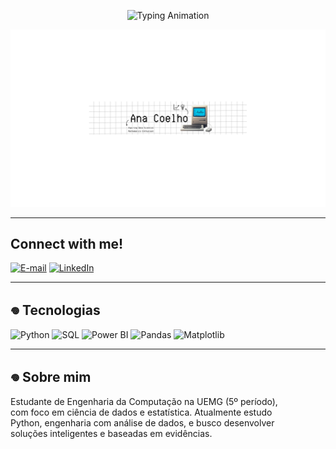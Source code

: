 <p align="center">
  <img src="https://readme-typing-svg.herokuapp.com?font=Fira+Code&size=26&color=B0E0E6&width=800&lines=Hi!,+I'm+'@coelhoana',+welcome+to+my+Github+profile" alt="Typing Animation">
</p>
<p align="center">
  <img src="https://raw.githubusercontent.com/coelhoana/coelhoana/main/github.png" alt="Ana Coelho Banner" width="800">
</p>

---

## Connect with me!

[![E-mail](https://img.shields.io/badge/-Email-000?style=for-the-badge&logo=microsoft-outlook&logoColor=FF00F6&color=FFF)](mailto:cttanacoelho@gmail.com)
[![LinkedIn](https://img.shields.io/badge/-LinkedIn-000?style=for-the-badge&logo=linkedin&logoColor=FF00F6&color=FFF)](https://www.linkedin.com/in/cttanacoelho/)

---

## 𖦹 Tecnologias

![Python](https://img.shields.io/badge/Python-3776AB?style=for-the-badge&logo=python&logoColor=white)
![SQL](https://img.shields.io/badge/SQL-4479A1?style=for-the-badge&logo=postgresql&logoColor=white)
![Power BI](https://img.shields.io/badge/Power_BI-F2C811?style=for-the-badge&logo=powerbi&logoColor=black)
![Pandas](https://img.shields.io/badge/Pandas-150458?style=for-the-badge&logo=pandas&logoColor=white)
![Matplotlib](https://img.shields.io/badge/Matplotlib-11557C?style=for-the-badge)

---

## 𖦹 Sobre mim

Estudante de Engenharia da Computação na UEMG (5º período),  
com foco em ciência de dados e estatística. Atualmente estudo  
Python, engenharia com análise de dados, e busco desenvolver  
soluções inteligentes e baseadas em evidências.

